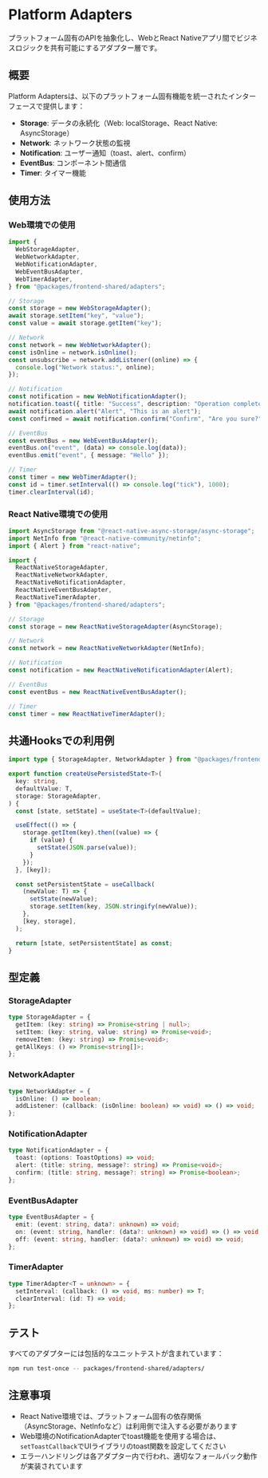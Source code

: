 # Platform Adapters

プラットフォーム固有のAPIを抽象化し、WebとReact Nativeアプリ間でビジネスロジックを共有可能にするアダプター層です。

## 概要

Platform Adaptersは、以下のプラットフォーム固有機能を統一されたインターフェースで提供します：

- **Storage**: データの永続化（Web: localStorage、React Native: AsyncStorage）
- **Network**: ネットワーク状態の監視
- **Notification**: ユーザー通知（toast、alert、confirm）
- **EventBus**: コンポーネント間通信
- **Timer**: タイマー機能

## 使用方法

### Web環境での使用

```typescript
import {
  WebStorageAdapter,
  WebNetworkAdapter,
  WebNotificationAdapter,
  WebEventBusAdapter,
  WebTimerAdapter,
} from "@packages/frontend-shared/adapters";

// Storage
const storage = new WebStorageAdapter();
await storage.setItem("key", "value");
const value = await storage.getItem("key");

// Network
const network = new WebNetworkAdapter();
const isOnline = network.isOnline();
const unsubscribe = network.addListener((online) => {
  console.log("Network status:", online);
});

// Notification
const notification = new WebNotificationAdapter();
notification.toast({ title: "Success", description: "Operation completed" });
await notification.alert("Alert", "This is an alert");
const confirmed = await notification.confirm("Confirm", "Are you sure?");

// EventBus
const eventBus = new WebEventBusAdapter();
eventBus.on("event", (data) => console.log(data));
eventBus.emit("event", { message: "Hello" });

// Timer
const timer = new WebTimerAdapter();
const id = timer.setInterval(() => console.log("tick"), 1000);
timer.clearInterval(id);
```

### React Native環境での使用

```typescript
import AsyncStorage from "@react-native-async-storage/async-storage";
import NetInfo from "@react-native-community/netinfo";
import { Alert } from "react-native";

import {
  ReactNativeStorageAdapter,
  ReactNativeNetworkAdapter,
  ReactNativeNotificationAdapter,
  ReactNativeEventBusAdapter,
  ReactNativeTimerAdapter,
} from "@packages/frontend-shared/adapters";

// Storage
const storage = new ReactNativeStorageAdapter(AsyncStorage);

// Network
const network = new ReactNativeNetworkAdapter(NetInfo);

// Notification
const notification = new ReactNativeNotificationAdapter(Alert);

// EventBus
const eventBus = new ReactNativeEventBusAdapter();

// Timer
const timer = new ReactNativeTimerAdapter();
```

## 共通Hooksでの利用例

```typescript
import type { StorageAdapter, NetworkAdapter } from "@packages/frontend-shared/adapters";

export function createUsePersistedState<T>(
  key: string,
  defaultValue: T,
  storage: StorageAdapter,
) {
  const [state, setState] = useState<T>(defaultValue);

  useEffect(() => {
    storage.getItem(key).then((value) => {
      if (value) {
        setState(JSON.parse(value));
      }
    });
  }, [key]);

  const setPersistentState = useCallback(
    (newValue: T) => {
      setState(newValue);
      storage.setItem(key, JSON.stringify(newValue));
    },
    [key, storage],
  );

  return [state, setPersistentState] as const;
}
```

## 型定義

### StorageAdapter

```typescript
type StorageAdapter = {
  getItem: (key: string) => Promise<string | null>;
  setItem: (key: string, value: string) => Promise<void>;
  removeItem: (key: string) => Promise<void>;
  getAllKeys: () => Promise<string[]>;
};
```

### NetworkAdapter

```typescript
type NetworkAdapter = {
  isOnline: () => boolean;
  addListener: (callback: (isOnline: boolean) => void) => () => void;
};
```

### NotificationAdapter

```typescript
type NotificationAdapter = {
  toast: (options: ToastOptions) => void;
  alert: (title: string, message?: string) => Promise<void>;
  confirm: (title: string, message?: string) => Promise<boolean>;
};
```

### EventBusAdapter

```typescript
type EventBusAdapter = {
  emit: (event: string, data?: unknown) => void;
  on: (event: string, handler: (data?: unknown) => void) => () => void;
  off: (event: string, handler: (data?: unknown) => void) => void;
};
```

### TimerAdapter

```typescript
type TimerAdapter<T = unknown> = {
  setInterval: (callback: () => void, ms: number) => T;
  clearInterval: (id: T) => void;
};
```

## テスト

すべてのアダプターには包括的なユニットテストが含まれています：

```bash
npm run test-once -- packages/frontend-shared/adapters/
```

## 注意事項

- React Native環境では、プラットフォーム固有の依存関係（AsyncStorage、NetInfoなど）は利用側で注入する必要があります
- Web環境のNotificationAdapterでtoast機能を使用する場合は、`setToastCallback`でUIライブラリのtoast関数を設定してください
- エラーハンドリングは各アダプター内で行われ、適切なフォールバック動作が実装されています